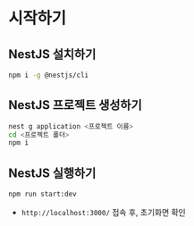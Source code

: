 # 시작하기

## NestJS 설치하기
```bash
npm i -g @nestjs/cli
```

## NestJS 프로젝트 생성하기
```bash
nest g application <프로젝트 이름>
cd <프로젝트 폴더>
npm i
```

## NestJS 실행하기
```bash
npm run start:dev
```
- `http://localhost:3000/` 접속 후, 초기화면 확인